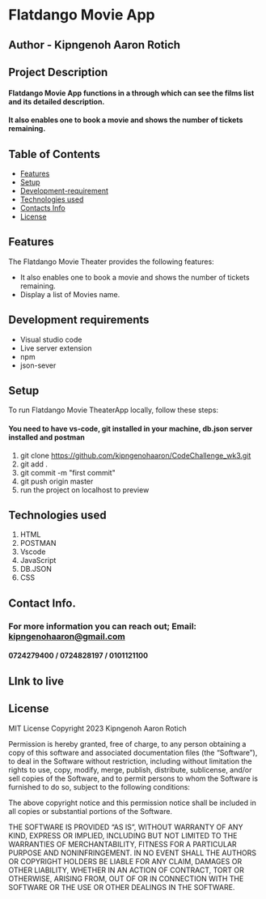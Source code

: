 # Flatdango Movie App

## Author - Kipngenoh Aaron Rotich

## Project Description

#### Flatdango Movie App functions in a through which can see the films list and its detailed description. 
#### It also enables one to book a movie and shows the number of tickets remaining.

## Table of Contents

- [Features](#features)
- [Setup](#setup)
- [Development-requirement](#Development-requirement)
- [Technologies used](#Technologiesused)
- [Contacts Info](#ContactsInfo)
- [License](#license)

## Features

The Flatdango Movie Theater provides the following features:
- It also enables one to book a movie and shows the number of tickets remaining.
- Display a list of Movies name.

## Development requirements
- Visual studio code
- Live server  extension
- npm
- json-sever

## Setup

To run Flatdango Movie TheaterApp locally, follow these steps:


#### You need to have vs-code, git installed in your machine, db.json server installed and postman

1. git clone https://github.com/kipngenohaaron/CodeChallenge_wk3.git
2. git add .
3. git commit -m "first commit"
4. git push origin master
5. run the project on localhost to preview

## Technologies used

1. HTML
2. POSTMAN
3. Vscode
4. JavaScript
5. DB.JSON
6. CSS


## Contact Info.

### For more information you can reach out; Email: kipngenohaaron@gmail.com
#### 0724279400 / 0724828197 / 0101121100
## LInk to live 

## License
MIT License
Copyright 2023 Kipngenoh Aaron Rotich

Permission is hereby granted, free of charge, to any person obtaining a copy of this software and associated documentation files (the “Software”), to deal in the Software without restriction, including without limitation the rights to use, copy, modify, merge, publish, distribute, sublicense, and/or sell copies of the Software, and to permit persons to whom the Software is furnished to do so, subject to the following conditions:

The above copyright notice and this permission notice shall be included in all copies or substantial portions of the Software.

THE SOFTWARE IS PROVIDED “AS IS”, WITHOUT WARRANTY OF ANY KIND, EXPRESS OR IMPLIED, INCLUDING BUT NOT LIMITED TO THE WARRANTIES OF MERCHANTABILITY, FITNESS FOR A PARTICULAR PURPOSE AND NONINFRINGEMENT. IN NO EVENT SHALL THE AUTHORS OR COPYRIGHT HOLDERS BE LIABLE FOR ANY CLAIM, DAMAGES OR OTHER LIABILITY, WHETHER IN AN ACTION OF CONTRACT, TORT OR OTHERWISE, ARISING FROM, OUT OF OR IN CONNECTION WITH THE SOFTWARE OR THE USE OR OTHER DEALINGS IN THE SOFTWARE.